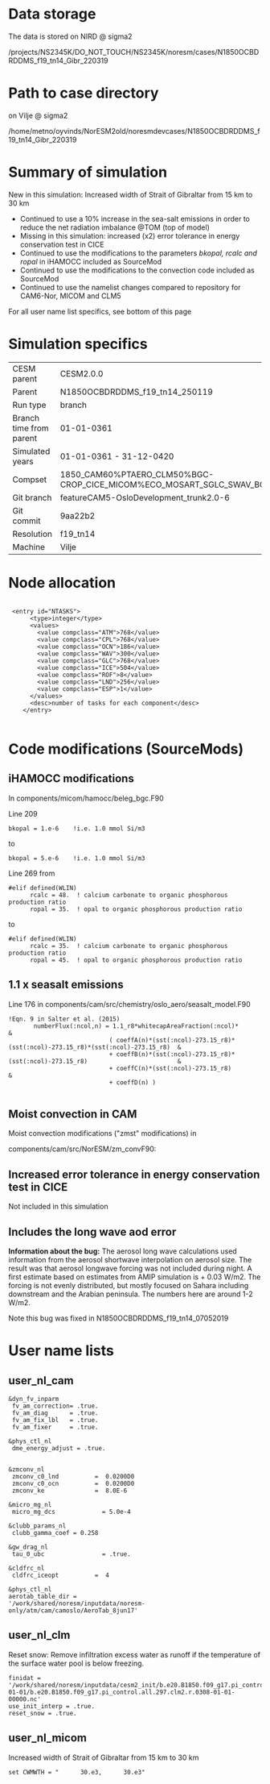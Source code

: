 # Data storage
The data is stored on NIRD @ sigma2

/projects/NS2345K/DO_NOT_TOUCH/NS2345K/noresm/cases/N1850OCBDRDDMS_f19_tn14_Gibr_220319

# Path to case directory

on Vilje @ sigma2

/home/metno/oyvinds/NorESM2old/noresmdevcases/N1850OCBDRDDMS_f19_tn14_Gibr_220319

# Summary of simulation

New in this simulation: Increased width of Strait of Gibraltar from 15 km to 30 km

- Continued to use a 10% increase in the sea-salt emissions in order to reduce the net radiation imbalance @TOM (top of model)
- Missing in this simulation: increased (x2) error tolerance in energy conservation test in CICE
- Continued to use the modifications to the parameters *bkopal, rcalc and ropal* in iHAMOCC  included as SourceMod 
- Continued to use the modifications to the convection code included as SourceMod 
- Continued to use the namelist changes compared to repository for CAM6-Nor, MICOM and CLM5

For all user name list specifics, see bottom of this page


# Simulation specifics

|  |  |  
| --- | :--- | 
| CESM parent| CESM2.0.0  | 
| Parent |   N1850OCBDRDDMS_f19_tn14_250119  |
| Run type  | branch |
| Branch time from parent | 01-01-0361 |
| Simulated years | 01-01-0361 - 31-12-0420 |   
| Compset | 1850_CAM60%PTAERO_CLM50%BGC-CROP_CICE_MICOM%ECO_MOSART_SGLC_SWAV_BGC%BDRDDMS |
| Git branch | featureCAM5-OsloDevelopment_trunk2.0-6 | 
| Git commit | 9aa22b2 |
| Resolution | f19_tn14 |
| Machine  |  Vilje  |

# Node allocation

```

 <entry id="NTASKS">
      <type>integer</type>
      <values>
        <value compclass="ATM">768</value>
        <value compclass="CPL">768</value>
        <value compclass="OCN">186</value>
        <value compclass="WAV">300</value>
        <value compclass="GLC">768</value>
        <value compclass="ICE">504</value>
        <value compclass="ROF">8</value>
        <value compclass="LND">256</value>
        <value compclass="ESP">1</value>
      </values>
      <desc>number of tasks for each component</desc>
    </entry>


```

# Code modifications (SourceMods)

## iHAMOCC modifications

In components/micom/hamocc/beleg_bgc.F90

Line 209

```
bkopal = 1.e-6    !i.e. 1.0 mmol Si/m3 
```

to 

```
bkopal = 5.e-6    !i.e. 1.0 mmol Si/m3 
```

Line 269 from
```
#elif defined(WLIN) 
      rcalc = 48.  ! calcium carbonate to organic phosphorous production ratio
      ropal = 35.  ! opal to organic phosphorous production ratio 
```
to 

```
#elif defined(WLIN) 
      rcalc = 35.  ! calcium carbonate to organic phosphorous production ratio
      ropal = 45.  ! opal to organic phosphorous production ratio 
```


## 1.1 x seasalt emissions

Line 176 in components/cam/src/chemistry/oslo_aero/seasalt_model.F90 
```
!Eqn. 9 in Salter et al. (2015)
       numberFlux(:ncol,n) = 1.1_r8*whitecapAreaFraction(:ncol)*                                                     &
                            ( coeffA(n)*(sst(:ncol)-273.15_r8)*(sst(:ncol)-273.15_r8)*(sst(:ncol)-273.15_r8)  &
                            + coeffB(n)*(sst(:ncol)-273.15_r8)*(sst(:ncol)-273.15_r8)                         &
                            + coeffC(n)*(sst(:ncol)-273.15_r8)                                                &
                            + coeffD(n) )


```

## Moist convection in CAM
Moist convection modifications ("zmst" modifications) in

components/cam/src/NorESM/zm_convF90: 
 
## Increased error tolerance in energy conservation test in CICE
Not included in this simulation

## Includes the long wave aod error

**Information about the bug:** The aerosol long wave calculations used information from the aerosol shortwave interpolation on aerosol size. The result was that aerosol longwave forcing was not included during night. A first estimate based on estimates from AMIP simulation is + 0.03 W/m2. The forcing is not evenly distributed, but mostly focused on Sahara including downstream and the Arabian peninsula. The numbers here are around 1-2 W/m2.  

Note this bug was fixed in N1850OCBDRDDMS_f19_tn14_07052019

# User name lists

## user_nl_cam
``` 
&dyn_fv_inparm
 fv_am_correction= .true.
 fv_am_diag      = .true.
 fv_am_fix_lbl   = .true.
 fv_am_fixer     = .true.

&phys_ctl_nl
 dme_energy_adjust = .true.


&zmconv_nl
 zmconv_c0_lnd          =  0.0200D0
 zmconv_c0_ocn          =  0.0200D0
 zmconv_ke              =  8.0E-6

&micro_mg_nl
 micro_mg_dcs             = 5.0e-4

&clubb_params_nl
 clubb_gamma_coef = 0.258

&gw_drag_nl
 tau_0_ubc                = .true.

&cldfrc_nl
 cldfrc_iceopt          =  4
 
&phys_ctl_nl
aerotab_table_dir =
'/work/shared/noresm/inputdata/noresm-only/atm/cam/camoslo/AeroTab_8jun17'

```

## user_nl_clm
Reset snow: Remove infiltration excess water as runoff if the temperature of the surface water pool is below freezing. 
```
finidat = '/work/shared/noresm/inputdata/cesm2_init/b.e20.B1850.f09_g17.pi_control.all.297/0308-01-01/b.e20.B1850.f09_g17.pi_control.all.297.clm2.r.0308-01-01-00000.nc'
use_init_interp = .true.
reset_snow = .true.

```

## user_nl_micom

Increased width of Strait of Gibraltar from 15 km to 30 km

```
set CWMWTH = "      30.e3,      30.e3"

```
